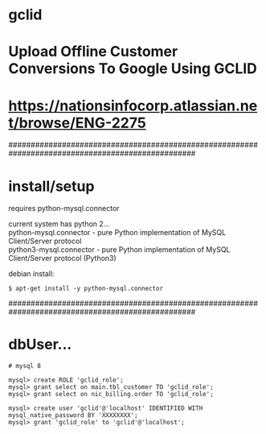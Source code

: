 # gclid

# Upload Offline Customer Conversions To Google Using GCLID 


# https://nationsinfocorp.atlassian.net/browse/ENG-2275

##################################################################################################
# install/setup

requires python-mysql.connector    

current system has python 2...    
python-mysql.connector - pure Python implementation of MySQL Client/Server protocol        
python3-mysql.connector - pure Python implementation of MySQL Client/Server protocol (Python3)    

debian install:
```
$ apt-get install -y python-mysql.connector
```

##################################################################################################

# dbUser...
```
# mysql 8

mysql> create ROLE 'gclid_role';
mysql> grant select on main.tbl_customer TO 'gclid_role';
mysql> grant select on nic_billing.order TO 'gclid_role';

mysql> create user 'gclid'@'localhost' IDENTIFIED WITH mysql_native_password BY 'XXXXXXXX';
mysql> grant 'gclid_role' to 'gclid'@'localhost';

```


